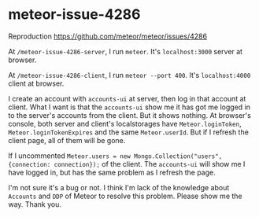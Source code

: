 # meteor-issue-4286
Reproduction https://github.com/meteor/meteor/issues/4286

At `/meteor-issue-4286-server`, I run `meteor`. It's `localhost:3000` server at browser.

At `/meteor-issue-4286-client`, I run `meteor --port 400`. It's `localhost:4000` client at browser.

I create an account with `accounts-ui` at server, then log in that account at client. What I want is that the `accounts-ui` show me it has got me logged in to the server's accounts from the client. But it shows nothing. At browser's console, both server and client's localstorages have `Meteor.loginToken`, `Meteor.loginTokenExpires` and the same `Meteor.userId`. But if I refresh the client page, all of them will be gone.

If I uncommented `Meteor.users = new Mongo.Collection("users", {connection: connection});` of the client. The `accounts-ui` will show me I have logged in, but has the same problem as I refresh the page.

I'm not sure it's a bug or not. I think I'm lack of the knowledge about `Accounts` and `DDP` of Meteor to resolve this problem. Please show me the way. Thank you.

